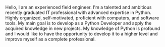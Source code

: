 Hello, I am an experienced field engineer.
I'm a talented and ambitious recently graduated IT professional with advanced expertise in
Python. Highly organized, self-motivated, proficient with computers, and software tools.
My main goal is to develop as a Python Developer and apply the acquired knowledge in new projects.
My knowledge of Python is profound and I would like to have the opportunity to develop it to a higher level and improve myself as a complete professional.

